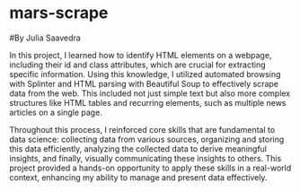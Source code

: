 # mars-scrape

#By Julia Saavedra

In this project, I learned how to identify HTML elements on a webpage, including their id and class attributes, which are crucial for extracting specific information. Using this knowledge, I utilized automated browsing with Splinter and HTML parsing with Beautiful Soup to effectively scrape data from the web. This included not just simple text but also more complex structures like HTML tables and recurring elements, such as multiple news articles on a single page.

Throughout this process, I reinforced core skills that are fundamental to data science: collecting data from various sources, organizing and storing this data efficiently, analyzing the collected data to derive meaningful insights, and finally, visually communicating these insights to others. This project provided a hands-on opportunity to apply these skills in a real-world context, enhancing my ability to manage and present data effectively.
